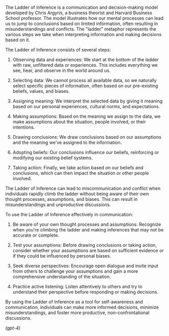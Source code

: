 The Ladder of Inference is a communication and decision-making model developed by Chris Argyris, a business theorist and Harvard Business School professor. The model illustrates how our mental processes can lead us to jump to conclusions based on limited information, often resulting in misunderstandings and conflicts. The "ladder" metaphor represents the various steps we take when interpreting information and making decisions based on it.

The Ladder of Inference consists of several steps:

1.  Observing data and experiences: We start at the bottom of the ladder with raw, unfiltered data or experiences. This includes everything we see, hear, and observe in the world around us.
    
2.  Selecting data: We cannot process all available data, so we naturally select specific pieces of information, often based on our pre-existing beliefs, values, and biases.
    
3.  Assigning meaning: We interpret the selected data by giving it meaning based on our personal experiences, cultural norms, and expectations.
    
4.  Making assumptions: Based on the meaning we assign to the data, we make assumptions about the situation, people involved, or their intentions.
    
5.  Drawing conclusions: We draw conclusions based on our assumptions and the meaning we've assigned to the information.
    
6.  Adopting beliefs: Our conclusions influence our beliefs, reinforcing or modifying our existing belief systems.
    
7.  Taking action: Finally, we take action based on our beliefs and conclusions, which can then impact the situation or other people involved.
    

The Ladder of Inference can lead to miscommunication and conflict when individuals rapidly climb the ladder without being aware of their own thought processes, assumptions, and biases. This can result in misunderstandings and unproductive discussions.

To use the Ladder of Inference effectively in communication:

1.  Be aware of your own thought processes and assumptions: Recognize when you're climbing the ladder and making inferences that may not be accurate or complete.
    
2.  Test your assumptions: Before drawing conclusions or taking action, consider whether your assumptions are based on sufficient evidence or if they could be influenced by personal biases.
    
3.  Seek diverse perspectives: Encourage open dialogue and invite input from others to challenge your assumptions and gain a more comprehensive understanding of the situation.
    
4.  Practice active listening: Listen attentively to others and try to understand their perspective before responding or making decisions.
    

By using the Ladder of Inference as a tool for self-awareness and communication, individuals can make more informed decisions, minimize misunderstandings, and foster more productive, non-confrontational discussions.

*(gpt-4)*